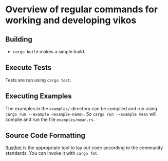 Overview of regular commands for working and developing vikos
=============================================================

Building
--------

* `cargo build` makes a simple build.

Execute Tests
-------------

Tests are run using `cargo test`.

Executing Examples
------------------

The examples in the `examples/` directory can be compiled and run using
`cargo run --example <example-name>`. So `cargo run --example mean` will compile and run the file
`examples/mean.rs`.

Source Code Formatting
----------------------

[Rustfmt](https://github.com/rust-lang-nursery/rustfmt) is the appropriate tool to lay out code
according to the community standards. You can invoke it with `cargo fmt`.

